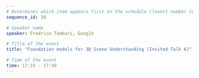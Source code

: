 ```yaml
---
# Determines which item appears first on the schedule (lowest number (0) appears first)
sequence_id: 10

# Speaker name
speaker: Fredrico Tombari, Google

# Title of the event
title: "Foundation models for 3D Scene Understanding (Invited Talk 6)"

# Time of the event
time: 17:15 - 17:40
---
```

